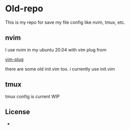 # Old-repo

This is my repo for save my file config like nvim, tmux, etc.

## nvim

I use nvim in my ubuntu 20.04 with vim plug from

[vim-plug](https://github.com/junegunn/vim-plug)

there are some old init.vim too. i currently use init.vim

## tmux
 tmux config is current WIP

## License
-
